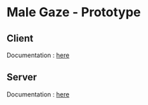# Male Gaze - Prototype

## Client
Documentation : [here](./client/README.md)

## Server
Documentation : [here](./server/README.md)
